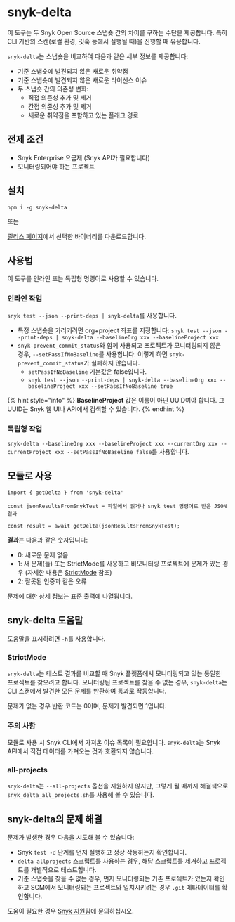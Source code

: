 # snyk-delta

이 도구는 두 Snyk Open Source 스냅숏 간의 차이를 구하는 수단을 제공합니다. 특히 CLI 기반의 스캔(로컬 환경, 깃훅 등에서 실행될 때)을 진행할 때 유용합니다.

`snyk-delta`는 스냅숏을 비교하여 다음과 같은 세부 정보를 제공합니다:
- 기준 스냅숏에 발견되지 않은 새로운 취약점
- 기준 스냅숏에 발견되지 않은 새로운 라이선스 이슈
- 두 스냅숏 간의 의존성 변화:
  - 직접 의존성 추가 및 제거
  - 간접 의존성 추가 및 제거
  - 새로운 취약점을 포함하고 있는 플래그 경로

## 전제 조건

- Snyk Enterprise 요금제 (Snyk API가 필요합니다)
- 모니터링되어야 하는 프로젝트

## 설치

`npm i -g snyk-delta`

또는

[릴리스 페이지](https://github.com/snyk-tech-services/snyk-delta/releases)에서 선택한 바이너리를 다운로드합니다.

## 사용법

이 도구를 인라인 또는 독립형 명령어로 사용할 수 있습니다.

### 인라인 작업

`snyk test --json --print-deps | snyk-delta`를 사용합니다.

* 특정 스냅숏을 가리키려면 org+project 좌표를 지정합니다:
  `snyk test --json --print-deps | snyk-delta --baselineOrg xxx --baselineProject xxx`
* `snyk-prevent_commit_status`와 함께 사용되고 프로젝트가 모니터링되지 않은 경우, `--setPassIfNoBaseline`를 사용합니다. 이렇게 하면 `snyk-prevent_commit_status`가 실패하지 않습니다.
  - `setPassIfNoBaseline` 기본값은 false입니다.
  - `snyk test --json --print-deps | snyk-delta --baselineOrg xxx --baselineProject xxx --setPassIfNoBaseline true`

{% hint style="info" %}
**BaselineProject** 값은 이름이 아닌 UUID여야 합니다.
그 UUID는 Snyk 웹 UI나 API에서 검색할 수 있습니다.
{% endhint %}

### 독립형 작업

`snyk-delta --baselineOrg xxx --baselineProject xxx --currentOrg xxx --currentProject xxx --setPassIfNoBaseline false`를 사용합니다.

## 모듈로 사용

```
import { getDelta } from 'snyk-delta'

const jsonResultsFromSnykTest = 파일에서 읽거나 snyk test 명령어로 받은 JSON 결과

const result = await getDelta(jsonResultsFromSnykTest);
```

**결과**는 다음과 같은 숫자입니다:
- 0: 새로운 문제 없음
- 1: 새 문제(들) 또는 StrictMode를 사용하고 비모니터링 프로젝트에 문제가 있는 경우 (자세한 내용은 [StrictMode](snyk-delta.md#strictmode) 참조)
- 2: 잘못된 인증과 같은 오류

문제에 대한 상세 정보는 표준 출력에 나열됩니다.

## snyk-delta 도움말

도움말을 표시하려면 `-h`를 사용합니다.

### StrictMode

`snyk-delta`는 테스트 결과를 비교할 때 Snyk 플랫폼에서 모니터링되고 있는 동일한 프로젝트를 찾으려고 합니다. 모니터링된 프로젝트를 찾을 수 없는 경우, `snyk-delta`는 CLI 스캔에서 발견한 모든 문제를 반환하여 통과로 작동합니다.

문제가 없는 경우 반환 코드는 0이며, 문제가 발견되면 1입니다.

### 주의 사항

모듈로 사용 시 Snyk CLI에서 가져온 이슈 목록이 필요합니다.
`snyk-delta`는 Snyk API에서 직접 데이터를 가져오는 것과 호환되지 않습니다.

### all-projects

`snyk-delta`는 `--all-projects` 옵션을 지원하지 않지만, 그렇게 될 때까지 해결책으로 `snyk_delta_all_projects.sh`를 사용해 볼 수 있습니다.

## snyk-delta의 문제 해결

문제가 발생한 경우 다음을 시도해 볼 수 있습니다:
- Snyk `test -d` 단계를 먼저 실행하고 정상 작동하는지 확인합니다.
- `delta allprojects` 스크립트를 사용하는 경우, 해당 스크립트를 제거하고 프로젝트를 개별적으로 테스트합니다.
- 기준 스냅숏을 찾을 수 없는 경우, 먼저 모니터링되는 기존 프로젝트가 있는지 확인하고 SCM에서 모니터링되는 프로젝트와 일치시키려는 경우 `.git` 메타데이터를 확인합니다.

도움이 필요한 경우 [Snyk 지원팀](https://support.snyk.io)에 문의하십시오.